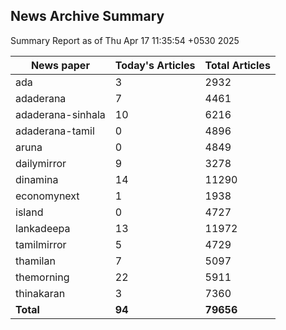 <!-- @format -->
## News Archive Summary

Summary Report as of Thu Apr 17 11:35:54 +0530 2025

| News paper         | Today's Articles | Total Articles |
|--------------------|------------------|----------------|
| ada               | 3          | 2932        |
| adaderana               | 7          | 4461        |
| adaderana-sinhala               | 10          | 6216        |
| adaderana-tamil               | 0          | 4896        |
| aruna               | 0          | 4849        |
| dailymirror               | 9          | 3278        |
| dinamina               | 14          | 11290        |
| economynext               | 1          | 1938        |
| island               | 0          | 4727        |
| lankadeepa               | 13          | 11972        |
| tamilmirror               | 5          | 4729        |
| thamilan               | 7          | 5097        |
| themorning               | 22          | 5911        |
| thinakaran               | 3          | 7360        |
| **Total**          | **94**      | **79656** |

